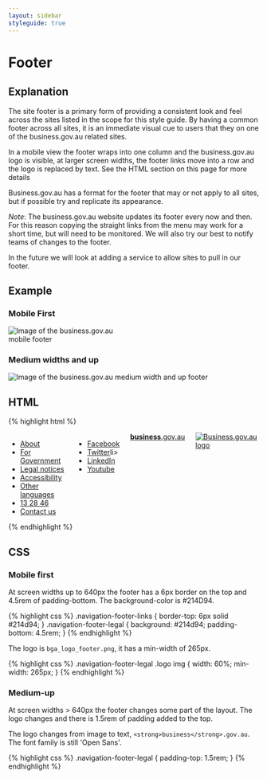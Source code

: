 ```yaml
---
layout: sidebar
styleguide: true
---
```


# Footer

## Explanation

The site footer is a primary form of providing a consistent look and feel across the sites
listed in the scope for this style guide. By having a common footer across all sites, it is
an immediate visual cue to users that they on one of the business.gov.au related sites.

In a mobile view the footer wraps into one column and the business.gov.au logo is visible, at 
larger screen widths, the footer links move into a row and the logo is replaced by text. See the
HTML section on this page for more details

Business.gov.au has a format for the footer that may or not apply to all sites, but if possible
try and replicate its appearance.

*Note*: The business.gov.au website updates its footer every now and then. For this reason 
copying the straight links from the menu may work for a short time, but will need to be monitored.
We will also try our best to notify teams of changes to the footer.

In the future we will look at adding a service to allow sites to pull in our footer.

## Example

### Mobile First

<img style="max-width: 50%" src="{{baseurl}}/images/bga-mobile-first-footer.png" alt="Image of the business.gov.au mobile footer" />

### Medium widths and up

![Image of the business.gov.au medium width and up footer]({{baseurl}}/images/bga-medium-up-footer.png)

## HTML

{% highlight html %}
<footer class="hide-on-print">
<div class="navigation-footer-legal">
  <div class="row">
    <div class="columns">
      <ul class="legal">
        <li class="small-only-12"><a href="/about">About</a></li>
        <li class="small-only-12"><a href="/for-government">For Government</a></li>
        <li class="small-only-12"><a href="/legal-notices">Legal notices</a></li>
        <li class="small-only-12"><a href="/about/accessibility">Accessibility</a></li>
        <li class="small-only-12"><a href="/about/other-languages">Other languages</a></li>
        <li class="small-only-12"><a href="tel:132846">13 28 46</a></li>
        <li class="small-only-12"><a href="/contact-us">Contact us</a></li>
      </ul>
      <ul class="social">
        <li><a class="facebook" href="https://www.facebook.com/business.gov.au"><span class="fa fa-facebook-square"></span><span class="label show-for-sr">Facebook</span></a></li>
        <li><a class="twitter" href="https://twitter.com/business_gov_au"><span class="fa fa-twitter-square"></span><span class="label show-for-sr">Twitter</span></a>li>
        <li><a class="linkedin" href="https://www.linkedin.com/company/department-of-innovation-industry-science-and-research"><span class="fa fa-linkedin-square"></span><span class="label show-for-sr">LinkedIn</span></a></li>
        <li><a class="youtube" href="https://www.youtube.com/user/BusinessGovAu"><span class="fa fa-youtube-square"></span><span class="label show-for-sr">Youtube</span></a></li>
      </ul>
      <div class="bga-ftr-logo">
        <a href="/"><strong>business</strong>.gov.au</a>
      </div>
      <a href="/" class="logo">
        <img src="/Areas/Business/Assets/App/Images/bga_logo_footer.png" alt="Business.gov.au logo">
      </a>
    </div>
  </div>
</div>
</footer>
{% endhighlight %}

## CSS

### Mobile first

At screen widths up to 640px the footer has a 6px border on the top and 4.5rem of padding-bottom.
The background-color is #214D94.
<!-- TODO: this is inconsistent with the style guide why is the color this and not #254f90??? -->

{% highlight css %}
.navigation-footer-links { border-top: 6px solid #214d94; }
.navigation-footer-legal { background: #214d94; padding-bottom: 4.5rem; }
{% endhighlight %}

The logo is `bga_logo_footer.png`, it has a min-width of 265px.

{% highlight css %}
.navigation-footer-legal .logo img {
    width: 60%;
    min-width: 265px;
}
{% endhighlight %}

### Medium-up

At screen widths > 640px the footer changes some part of the layout. The logo changes and there is
1.5rem of padding added to the top.

The logo changes from image to text, `<strong>business</strong>.gov.au`. The font family is still
'Open Sans'.

{% highlight css %}
.navigation-footer-legal { padding-top: 1.5rem; }
{% endhighlight %}